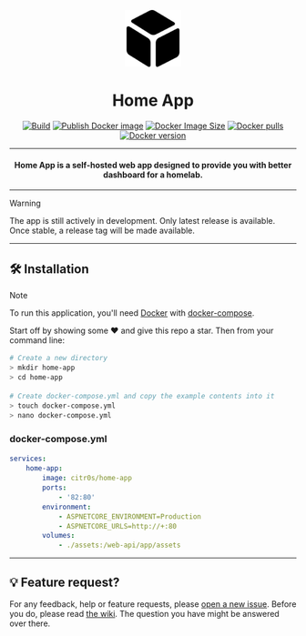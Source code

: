 <p align="center">
  <img src="src/assets/apps/default.png" width="100" alt="Logo" >
</p>

<h1 align="center">Home App</h1>

<p align="center">
<a href="https://github.com/citr0s/home-app/actions/workflows/build.yml"><img src="https://github.com/citr0s/home-app/actions/workflows/build.yml/badge.svg" alt="Build"></a>
<a href="https://github.com/citr0s/home-app/actions/workflows/deploy.yml"><img src="https://github.com/citr0s/home-app/actions/workflows/deploy.yml/badge.svg" alt="Publish Docker image"></a>
<a href="https://hub.docker.com/r/citr0s/home-app"><img src="https://img.shields.io/docker/image-size/citr0s/home-app" alt="Docker Image Size"></a>
<a href="https://hub.docker.com/r/citr0s/home-app"><img src="https://img.shields.io/docker/pulls/citr0s/home-app" alt="Docker pulls"></a>
<a href="https://hub.docker.com/r/citr0s/home-app"><img src="https://img.shields.io/docker/v/citr0s/home-app?sort=semver" alt="Docker version"></a>
</p>

---

<h4 align="center">Home App is a self-hosted web app designed to provide you with better dashboard for a homelab.</h4>

---

> [!WARNING]
> The app is still actively in development. Only latest release is available.
> Once stable, a release tag will be made available.

---

## 🛠️ Installation

> [!NOTE]
> To run this application, you'll need [Docker](https://docs.docker.com/engine/install/) with [docker-compose](https://docs.docker.com/compose/install/).

Start off by showing some ❤️ and give this repo a star. Then from your command line:

```bash
# Create a new directory
> mkdir home-app
> cd home-app

# Create docker-compose.yml and copy the example contents into it
> touch docker-compose.yml
> nano docker-compose.yml
```

### docker-compose.yml

```yml
services:
    home-app:
        image: citr0s/home-app
        ports:
            - '82:80'
        environment:
            - ASPNETCORE_ENVIRONMENT=Production
            - ASPNETCORE_URLS=http://+:80
        volumes:
            - ./assets:/web-api/app/assets
```

---

## 💡 Feature request?

For any feedback, help or feature requests, please [open a new issue](https://github.com/citr0s/home-app/issues/new/choose).
Before you do, please read [the wiki](https://github.com/citr0s/home-app/wiki). The question you have might be answered over there.